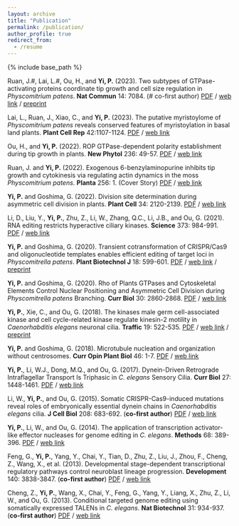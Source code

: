 ```yaml
---
layout: archive
title: "Publication"
permalink: /publication/
author_profile: true
redirect_from:
  - /resume
---
```


{% include base_path %}

Ruan, J.#, Lai, L.#, Ou, H., and <b>Yi, P.</b> (2023). Two subtypes of GTPase-activating proteins coordinate tip growth and cell size regulation in <I>Physcomitrium patens</I>. <b>Nat Commun</b> 14: 7084. (# co-first author) <a href="http://psyi.github.io/files/2023-NC.pdf">PDF</a> / <a href="https://www.nature.com/articles/s41467-023-42879-y">web link</a> / <a href="https://www.biorxiv.org/content/10.1101/2023.06.15.545175v2">preprint</a>

Lai, L., Ruan, J., Xiao, C., and <b>Yi, P.</b> (2023). The putative myristoylome of <I>Physcomitrium patens</I> reveals conserved features of myristoylation in basal land plants. <b>Plant Cell Rep</b> 42:1107-1124. <a href="http://psyi.github.io/files/2023-PCRE.pdf">PDF</a> / <a href="https://doi.org/10.1007/s00299-023-03016-7">web link</a>

Ou, H., and <b>Yi, P.</b> (2022). ROP GTPase-dependent polarity establishment during tip growth in plants. <b>New Phytol</b> 236: 49-57. <a href="http://psyi.github.io/files/2022-NP.pdf">PDF</a> / <a href="https://doi.org/10.1111/nph.18373">web link</a>

Ruan, J. and <b>Yi, P.</b> (2022). Exogenous 6-benzylaminopurine inhibits tip growth and cytokinesis via regulating actin dynamics in the moss <I>Physcomitrium patens</I>. <b>Planta</b> 256: 1. (Cover Story) <a href="http://psyi.github.io/files/2022-Planta.pdf">PDF</a> / <a href="https://doi.org/10.1007/s00425-022-03914-2">web link</a>

<b>Yi, P.</b> and Goshima, G. (2022). Division site determination during asymmetric cell division in plants. <b>Plant Cell</b> 34: 2120-2139. <a href="http://psyi.github.io/files/2022-PC.pdf">PDF</a> / <a href="https://doi.org/10.1093/plcell/koac069">web link</a>

Li, D., Liu, Y., <b>Yi, P.</b>, Zhu, Z., Li, W., Zhang, Q.C., Li, J.B., and Ou, G. (2021). RNA editing restricts hyperactive ciliary kinases. <b>Science</b> 373: 984-991. <a href="http://psyi.github.io/files/2021-Science.pdf">PDF</a> / <a href="https://doi.org/10.1126/science.abd8971">web link</a>

<b>Yi, P.</b> and Goshima, G. (2020). Transient cotransformation of CRISPR/Cas9 and oligonucleotide templates enables efficient editing of target loci in <i>Physcomitrella patens</i>. <b>Plant Biotechnol J</b> 18: 599-601. <a href="http://psyi.github.io/files/2020-PBJ.pdf">PDF</a> / <a href="https://doi.org/10.1111/pbi.13238">web link</a> / <a href="https://www.biorxiv.org/content/10.1101/643692">preprint</a>

<b>Yi, P.</b> and Goshima, G. (2020). Rho of Plants GTPases and Cytoskeletal Elements Control Nuclear Positioning and Asymmetric Cell Division during <i>Physcomitrella patens</i> Branching. <b>Curr Biol</b> 30: 2860-2868. <a href="http://psyi.github.io/files/2020-CB.pdf">PDF</a> / <a href="https://doi.org/10.1016/j.cub.2020.05.022">web link</a>

<b>Yi, P.</b>, Xie, C., and Ou, G. (2018). The kinases male germ cell-associated kinase and cell cycle-related kinase regulate kinesin-2 motility in <i>Caenorhabditis elegans</i> neuronal cilia. <b>Traffic</b> 19: 522-535. <a href="http://psyi.github.io/files/2018-Traffic.pdf">PDF</a> / <a href="https://doi.org/10.1111/tra.12572">web link</a> / <a href="https://www.biorxiv.org/content/10.1101/209221">preprint</a>

<b>Yi, P.</b> and Goshima, G. (2018). Microtubule nucleation and organization without centrosomes. <b>Curr Opin Plant Biol</b> 46: 1-7. <a href="http://psyi.github.io/files/2018-COPB.pdf">PDF</a> / <a href="https://doi.org/10.1016/j.pbi.2018.06.004">web link</a>

<b>Yi, P.</b>, Li, W.J., Dong, M.Q., and Ou, G. (2017). Dynein-Driven Retrograde Intraflagellar Transport Is Triphasic in <i>C. elegans</i> Sensory Cilia. <b>Curr Biol</b> 27: 1448-1461. <a href="http://psyi.github.io/files/2017-CB.pdf">PDF</a> / <a href="https://doi.org/10.1016/j.cub.2017.04.015">web link</a>

Li, W., <b>Yi, P.</b>, and Ou, G. (2015). Somatic CRISPR-Cas9-induced mutations reveal roles of embryonically essential dynein chains in <i>Caenorhabditis elegans</i> cilia. <b>J Cell Biol</b> 208: 683-692. (<b>co-first author</b>) <a href="http://psyi.github.io/files/2015-JCB.pdf">PDF</a> / <a href="https://doi.org/10.1083/jcb.201411041">web link</a>

<b>Yi, P.</b>, Li, W., and Ou, G. (2014). The application of transcription activator-like effector nucleases for genome editing in <i>C. elegans</i>. <b>Methods</b> 68: 389-396. <a href="http://psyi.github.io/files/2014-Methods.pdf">PDF</a> / <a href="https://doi.org/10.1016/j.ymeth.2014.04.013">web link</a>

Feng, G., <b>Yi, P.</b>, Yang, Y., Chai, Y., Tian, D., Zhu, Z., Liu, J., Zhou, F., Cheng, Z., Wang, X., et al. (2013). Developmental stage-dependent transcriptional regulatory pathways control neuroblast lineage progression. <b>Development</b> 140: 3838-3847. (<b>co-first author</b>) <a href="http://psyi.github.io/files/2013-Dev.pdf">PDF</a> / <a href="https://doi.org/10.1242/dev.098723">web link</a>

Cheng, Z., <b>Yi, P.</b>, Wang, X., Chai, Y., Feng, G., Yang, Y., Liang, X., Zhu, Z., Li, W., and Ou, G. (2013). Conditional targeted genome editing using somatically expressed TALENs in <i>C. elegans</i>. <b>Nat Biotechnol</b> 31: 934-937. (<b>co-first author</b>) <a href="http://psyi.github.io/files/2013-NBT.pdf">PDF</a> / <a href="https://doi.org/10.1038/nbt.2674">web link</a>
 

